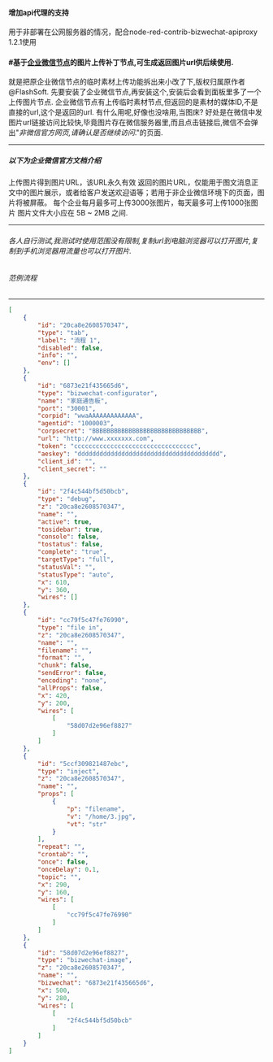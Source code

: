 #### 增加api代理的支持
  用于非部署在公网服务器的情况，配合node-red-contrib-bizwechat-apiproxy 1.2.1使用 
#### #基于[企业微信节点](https://flows.nodered.org/node/node-red-contrib-bizwechat "企业微信节点")的图片上传补丁节点,可生成返回图片url供后续使用.

就是把原企业微信节点的临时素材上传功能拆出来小改了下,版权归属原作者@FlashSoft.
先要安装了企业微信节点,再安装这个,安装后会看到面板里多了一个上传图片节点.
企业微信节点有上传临时素材节点,但返回的是素材的媒体ID,不是直接的url,这个是返回的url.
有什么用呢,好像也没啥用,当图床?
好处是在微信中发图片url链接访问比较快,毕竟图片存在微信服务器里,而且点击链接后,微信不会弹出"*非微信官方网页,请确认是否继续访问*."的页面.


------------


##### 以下为企业微信官方文档介绍
上传图片得到图片URL，该URL永久有效
返回的图片URL，仅能用于图文消息正文中的图片展示，或者给客户发送欢迎语等；若用于非企业微信环境下的页面，图片将被屏蔽。
每个企业每月最多可上传3000张图片，每天最多可上传1000张图片
图片文件大小应在 5B ~ 2MB 之间.

------------

###### 各人自行测试,我测试时使用范围没有限制,复制url到电脑浏览器可以打开图片,复制到手机浏览器用流量也可以打开图片.
###### 范例流程
---

```json
[
    {
        "id": "20ca8e2608570347",
        "type": "tab",
        "label": "流程 1",
        "disabled": false,
        "info": "",
        "env": []
    },
    {
        "id": "6873e21f435665d6",
        "type": "bizwechat-configurator",
        "name": "家庭通告板",
        "port": "30001",
        "corpid": "wwaAAAAAAAAAAAAA",
        "agentid": "1000003",
        "corpsecret": "BBBBBBBBBBBBBBBBBBBBBBBBBBBBBB",
        "url": "http://www.xxxxxxx.com",
        "token": "ccccccccccccccccccccccccccccccccc",
        "aeskey": "ddddddddddddddddddddddddddddddddddddddd",
        "client_id": "",
        "client_secret": ""
    },
    {
        "id": "2f4c544bf5d50bcb",
        "type": "debug",
        "z": "20ca8e2608570347",
        "name": "",
        "active": true,
        "tosidebar": true,
        "console": false,
        "tostatus": false,
        "complete": "true",
        "targetType": "full",
        "statusVal": "",
        "statusType": "auto",
        "x": 610,
        "y": 360,
        "wires": []
    },
    {
        "id": "cc79f5c47fe76990",
        "type": "file in",
        "z": "20ca8e2608570347",
        "name": "",
        "filename": "",
        "format": "",
        "chunk": false,
        "sendError": false,
        "encoding": "none",
        "allProps": false,
        "x": 420,
        "y": 200,
        "wires": [
            [
                "58d07d2e96ef8827"
            ]
        ]
    },
    {
        "id": "5ccf309821487ebc",
        "type": "inject",
        "z": "20ca8e2608570347",
        "name": "",
        "props": [
            {
                "p": "filename",
                "v": "/home/3.jpg",
                "vt": "str"
            }
        ],
        "repeat": "",
        "crontab": "",
        "once": false,
        "onceDelay": 0.1,
        "topic": "",
        "x": 290,
        "y": 160,
        "wires": [
            [
                "cc79f5c47fe76990"
            ]
        ]
    },
    {
        "id": "58d07d2e96ef8827",
        "type": "bizwechat-image",
        "z": "20ca8e2608570347",
        "name": "",
        "bizwechat": "6873e21f435665d6",
        "x": 500,
        "y": 280,
        "wires": [
            [
                "2f4c544bf5d50bcb"
            ]
        ]
    }
]
```



